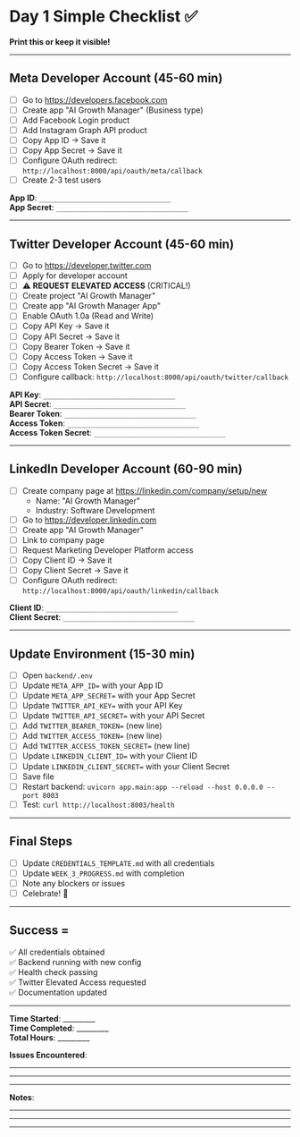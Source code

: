 # Day 1 Simple Checklist ✅

**Print this or keep it visible!**

---

## Meta Developer Account (45-60 min)
- [ ] Go to https://developers.facebook.com
- [ ] Create app "AI Growth Manager" (Business type)
- [ ] Add Facebook Login product
- [ ] Add Instagram Graph API product
- [ ] Copy App ID → Save it
- [ ] Copy App Secret → Save it
- [ ] Configure OAuth redirect: `http://localhost:8000/api/oauth/meta/callback`
- [ ] Create 2-3 test users

**App ID**: `_________________________________`  
**App Secret**: `_________________________________`

---

## Twitter Developer Account (45-60 min)
- [ ] Go to https://developer.twitter.com
- [ ] Apply for developer account
- [ ] ⚠️ **REQUEST ELEVATED ACCESS** (CRITICAL!)
- [ ] Create project "AI Growth Manager"
- [ ] Create app "AI Growth Manager App"
- [ ] Enable OAuth 1.0a (Read and Write)
- [ ] Copy API Key → Save it
- [ ] Copy API Secret → Save it
- [ ] Copy Bearer Token → Save it
- [ ] Copy Access Token → Save it
- [ ] Copy Access Token Secret → Save it
- [ ] Configure callback: `http://localhost:8000/api/oauth/twitter/callback`

**API Key**: `_________________________________`  
**API Secret**: `_________________________________`  
**Bearer Token**: `_________________________________`  
**Access Token**: `_________________________________`  
**Access Token Secret**: `_________________________________`

---

## LinkedIn Developer Account (60-90 min)
- [ ] Create company page at https://linkedin.com/company/setup/new
  - Name: "AI Growth Manager"
  - Industry: Software Development
- [ ] Go to https://developer.linkedin.com
- [ ] Create app "AI Growth Manager"
- [ ] Link to company page
- [ ] Request Marketing Developer Platform access
- [ ] Copy Client ID → Save it
- [ ] Copy Client Secret → Save it
- [ ] Configure OAuth redirect: `http://localhost:8000/api/oauth/linkedin/callback`

**Client ID**: `_________________________________`  
**Client Secret**: `_________________________________`

---

## Update Environment (15-30 min)
- [ ] Open `backend/.env`
- [ ] Update `META_APP_ID=` with your App ID
- [ ] Update `META_APP_SECRET=` with your App Secret
- [ ] Update `TWITTER_API_KEY=` with your API Key
- [ ] Update `TWITTER_API_SECRET=` with your API Secret
- [ ] Add `TWITTER_BEARER_TOKEN=` (new line)
- [ ] Add `TWITTER_ACCESS_TOKEN=` (new line)
- [ ] Add `TWITTER_ACCESS_TOKEN_SECRET=` (new line)
- [ ] Update `LINKEDIN_CLIENT_ID=` with your Client ID
- [ ] Update `LINKEDIN_CLIENT_SECRET=` with your Client Secret
- [ ] Save file
- [ ] Restart backend: `uvicorn app.main:app --reload --host 0.0.0.0 --port 8003`
- [ ] Test: `curl http://localhost:8003/health`

---

## Final Steps
- [ ] Update `CREDENTIALS_TEMPLATE.md` with all credentials
- [ ] Update `WEEK_3_PROGRESS.md` with completion
- [ ] Note any blockers or issues
- [ ] Celebrate! 🎉

---

## Success = 
✅ All credentials obtained  
✅ Backend running with new config  
✅ Health check passing  
✅ Twitter Elevated Access requested  
✅ Documentation updated

---

**Time Started**: _________  
**Time Completed**: _________  
**Total Hours**: _________

**Issues Encountered**: 
_____________________________________________________________
_____________________________________________________________
_____________________________________________________________

**Notes**: 
_____________________________________________________________
_____________________________________________________________
_____________________________________________________________
